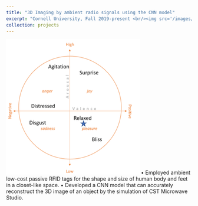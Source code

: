 ```yaml
---
title: "3D Imaging by ambient radio signals using the CNN model"
excerpt: "Cornell University, Fall 2019-present <br/><img src='/images/research4.png'>"
collection: projects
---
```



<img src='/images/research5.png'> 
•	Employed ambient low-cost passive RFID tags for the shape and size of human body and feet in a closet-like space.  
•	Developed a CNN model that can accurately reconstruct the 3D image of an object by the simulation of CST Microwave Studio. 
